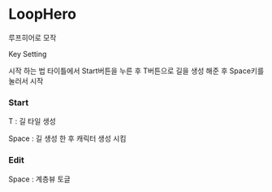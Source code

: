 # LoopHero
루프히어로 모작

Key Setting

시작 하는 법
타이틀에서 Start버튼을 누른 후 T버튼으로 길을 생성 해준 후 Space키를 눌러서 시작

### Start ###


T : 길 타일 생성


Space : 길 생성 한 후 캐릭터 생성 시킴


### Edit ###


Space : 계층뷰 토글
